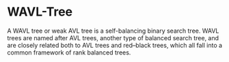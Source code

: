# WAVL-Tree
 A WAVL tree or weak AVL tree is a self-balancing binary search tree. WAVL trees are named after AVL trees, another type of balanced search tree, and are closely related both to AVL trees and red–black trees, which all fall into a common framework of rank balanced trees.
